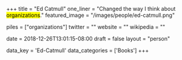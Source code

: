 +++
title = "Ed Catmull"
one_liner = "Changed the way I think about <mark>organizations</mark>."
featured_image = "/images/people/ed-catmull.png"

piles = ["organizations"]
twitter = ""
website = ""
wikipedia = ""

date = 2018-12-26T13:01:15-08:00
draft = false
layout = "person"

data_key = 'Ed-Catmull'
data_categories = ['Books']
+++


